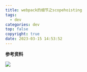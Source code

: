```yaml
---
title: webpack的细节之scopehoisting
tags:
  - dev
categories: dev
top: false
copyright: true
date: 2023-03-15 14:53:52
---
```


<!--more-->

**参考资料**
[]()

![](https://static.zhyjor.com/wexin.png)
